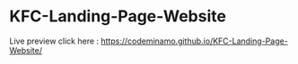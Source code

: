 # KFC-Landing-Page-Website
Live preview
click here : https://codeminamo.github.io/KFC-Landing-Page-Website/
